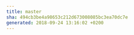 ```yaml
---
title: master
sha: 494cb3be4a98653c212d673008085bc3ea70dc7e
generated: 2018-09-24 13:16:02 +0200
---
```


